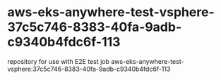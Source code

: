 # aws-eks-anywhere-test-vsphere-37c5c746-8383-40fa-9adb-c9340b4fdc6f-113
repository for use with E2E test job aws-eks-anywhere-test-vsphere:37c5c746-8383-40fa-9adb-c9340b4fdc6f-113
